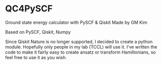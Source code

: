 # QC4PySCF

Ground state energy calculator with PySCF & Qiskit 
Made by GM Kim 

Based on PySCF, Qiskit, Numpy 
 
Since Qiskit Nature is no longer supported, I decided to create a python module. 
Hopefully only people in my lab (TCCL) will use it. 
I've written the code to make it fairly easy to create ansatz or transform Hamiltonians, so feel free to use it as you wish. 
